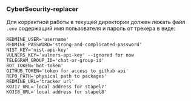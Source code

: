 ### CyberSecurity-replacer

Для корректной работы в текущей директории должен лежать файл ```.env```
содержащий имя пользователя и пароль от трекера в виде:
```
REDMINE_USER='username'
REDMINE_PASSWORD='strong-and-complicated-password'
NIST_KEY='nist-api-key'
VULNERS_KEY='vulners-api-key' --ignored for now
TELEGRAM_GROUP_ID='chat-or-group-id'
BOT_TOKEN='bot-token'
GITHUB_TOKEN='token for access to github api'
REPO_PATH='physical path to packages'
REDMINE_URL='tracker url'
KOJI7_URL='local address for stapel7'
KOJI8_URL='local address for stapel8'
```
